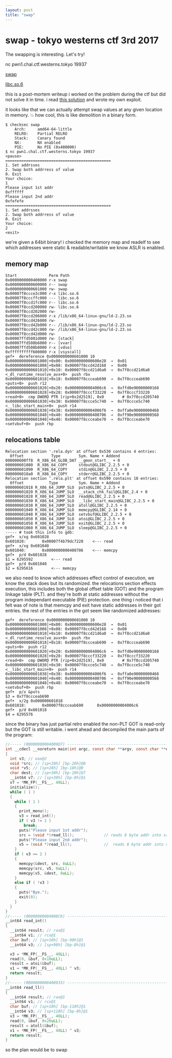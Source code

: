 ```yaml
---
layout: post
title: "swap"
---
```


# swap - tokyo westerns ctf 3rd 2017

The swapping is interesting. Let's try!

nc pwn1.chal.ctf.westerns.tokyo 19937

[swap](https://twctf2017.azureedge.net/attachments/swap-b878cc5ecf612cee902acdc91054486bb4cb3bb337a0cfbaf903ba8d35cfcd17)

[libc.so.6](https://twctf2017.azureedge.net/attachments/libc.so.6-4cd1a422a9aafcdcb1931ac8c47336384554727f57a02c59806053a4693f1c71)

this is a post-mortem writeup i worked on the problem during the ctf but did not solve it in time. i read [this solution](https://github.com/xerosec/CTFs/blob/master/tw2017/swap.py) and wrote my own exploit.

it looks like that we can actually attempt swap values at any given location in memory. :boom: how cool, this is like demolition in a binary form.

```
$ checksec swap
    Arch:     amd64-64-little
    RELRO:    Partial RELRO
    Stack:    Canary found
    NX:       NX enabled
    PIE:      No PIE (0x400000)
$ nc pwn1.chal.ctf.westerns.tokyo 19937 
<pause>
==============================================
1. Set addrsses
2. Swap both addrress of value
0. Exit
Your choice:
1
Please input 1st addr
0xffffff
Please input 2nd addr
0xfefefe
==============================================
1. Set addrsses
2. Swap both addrress of value
0. Exit
Your choice:
2
<exit>
```

we're given a 64bit binary! i checked the memory map and readelf to see which addresses were static & readable/writable we know ASLR is enabled.

## memory map
```
Start              Perm Path
0x0000000000400000 r-x swap
0x0000000000600000 r-- swap
0x0000000000601000 rw- swap
0x00007f8ccce3c000 r-x libc.so.6
0x00007f8cccffc000 --- libc.so.6
0x00007f8ccd1fc000 r-- libc.so.6
0x00007f8ccd200000 rw- libc.so.6
0x00007f8ccd202000 rw- 
0x00007f8ccd206000 r-x /lib/x86_64-linux-gnu/ld-2.23.so
0x00007f8ccd426000 rw- 
0x00007f8ccd42b000 r-- /lib/x86_64-linux-gnu/ld-2.23.so
0x00007f8ccd42c000 rw- /lib/x86_64-linux-gnu/ld-2.23.so
0x00007f8ccd42d000 rw- 
0x00007ffd5081d000 rw- [stack]
0x00007ffd508b6000 r-- [vvar]
0x00007ffd508b8000 r-x [vdso]
0xffffffffff600000 r-x [vsyscall]
gef➤  dereference 0x0000000000601000 10
0x0000000000601000│+0x00: 0x0000000000600e28  →  0x01
0x0000000000601008│+0x08: 0x00007f8ccd42d168  →  0x00
0x0000000000601010│+0x10: 0x00007f8ccd21d6a0  →  0x7f8ccd21d6a0  <_dl_runtime_resolve_avx+0>  push rbx
0x0000000000601018│+0x18: 0x00007f8ccceab690  →  0x7f8ccceab690  <puts+0>  push r12
0x0000000000601020│+0x20: 0x00000000004006c6  →  0xffd0e90000000168
0x0000000000601028│+0x28: 0x00007f8cccf33220  →  0x7f8cccf33220  <read+0>  cmp DWORD PTR [rip+0x2d2519], 0x0        # 0x7f8ccd205740
0x0000000000601030│+0x30: 0x00007f8ccce5c740  →  0x7f8ccce5c740  <__libc_start_main+0>  push r14
0x0000000000601038│+0x38: 0x00000000004006f6  →  0xffa0e90000000468
0x0000000000601040│+0x40: 0x0000000000400706  →  0xff90e90000000568
0x0000000000601048│+0x48: 0x00007f8ccceabe70  →  0x7f8ccceabe70  <setvbuf+0>  push rbp
```

## relocations table
```
Relocation section '.rela.dyn' at offset 0x530 contains 4 entries:
  Offset            Type        Sym. Name + Addend
000000600ff8  R_X86_64_GLOB_DAT __gmon_start__ + 0
000000601080  R_X86_64_COPY     stdout@GLIBC_2.2.5 + 0
000000601090  R_X86_64_COPY     stdin@GLIBC_2.2.5 + 0
0000006010a0  R_X86_64_COPY     stderr@GLIBC_2.2.5 + 0
Relocation section '.rela.plt' at offset 0x590 contains 10 entries:
  Offset           Type         Sym. Name + Addend
000000601018 R_X86_64_JUMP_SLO  puts@GLIBC_2.2.5 + 0
000000601020 R_X86_64_JUMP_SLO  __stack_chk_fail@GLIBC_2.4 + 0
000000601028 R_X86_64_JUMP_SLO  read@GLIBC_2.2.5 + 0
000000601030 R_X86_64_JUMP_SLO  __libc_start_main@GLIBC_2.2.5 + 0
000000601038 R_X86_64_JUMP_SLO  atoll@GLIBC_2.2.5 + 0
000000601040 R_X86_64_JUMP_SLO  memcpy@GLIBC_2.14 + 0
000000601048 R_X86_64_JUMP_SLO  setvbuf@GLIBC_2.2.5 + 0
000000601050 R_X86_64_JUMP_SLO  atoi@GLIBC_2.2.5 + 0
000000601058 R_X86_64_JUMP_SLO  exit@GLIBC_2.2.5 + 0
000000601060 R_X86_64_JUMP_SLO  sleep@GLIBC_2.2.5 + 0
----- # took this info to gdb:
gef➤  x/xg 0x601028
0x601028:       0x00007f4b79dc7220    <--- read
gef➤  x/xg 0x601040
0x601040:       0x0000000000400706    <--- memcpy
gef➤  p/d 0x601028
$1 = 6295592        <--- read
gef➤  p/d 0x601040
$2 = 6295616        <--- memcpy
```

  we also need to know which addresses effect control of execution, we know the stack does but its randomized. the relocations section effects execution, this includes both the global offset table (GOT) and the program linkage table (PLT). and they're both at static addresses without the program independant executable (PIE) protection. one thing i noticed that i felt was of note is that memcpy and exit have static addresses in their got entries. the rest of the entries in the got seem like randomized addresses:

```
gef➤  dereference 0x0000000000601000 10
0x0000000000601000│+0x00: 0x0000000000600e28  →  0x01
0x0000000000601008│+0x08: 0x00007f8ccd42d168  →  0x00
0x0000000000601010│+0x10: 0x00007f8ccd21d6a0  →  0x7f8ccd21d6a0  <_dl_runtime_resolve_avx+0>  push rbx
0x0000000000601018│+0x18: 0x00007f8ccceab690  →  0x7f8ccceab690  <puts+0>  push r12
0x0000000000601020│+0x20: 0x00000000004006c6  →  0xffd0e90000000168
0x0000000000601028│+0x28: 0x00007f8cccf33220  →  0x7f8cccf33220  <read+0>  cmp DWORD PTR [rip+0x2d2519], 0x0        # 0x7f8ccd205740
0x0000000000601030│+0x30: 0x00007f8ccce5c740  →  0x7f8ccce5c740  <__libc_start_main+0>  push r14
0x0000000000601038│+0x38: 0x00000000004006f6  →  0xffa0e90000000468
0x0000000000601040│+0x40: 0x0000000000400706  →  0xff90e90000000568
0x0000000000601048│+0x48: 0x00007f8ccceabe70  →  0x7f8ccceabe70  <setvbuf+0>  push rbp
gef➤  p/x &puts
$3 = 0x7f8ccceab690
gef➤  x/2g 0x000000601018
0x601018:       0x00007f8ccceab690      0x00000000004006c6
gef➤  p/d 0x601018
$4 = 6295576
```

  since the binary has just partial relro enabled the non-PLT GOT is read-only but the GOT is still writable. i went ahead and decompiled the main parts of the program:

```C
//----- (00000000004009D7) ----------------------------------------------------
int __cdecl __noreturn main(int argc, const char **argv, const char **envp)
{
  int v3; // eax@2
  void *src; // [sp+20h] [bp-20h]@0
  void *v5; // [sp+28h] [bp-18h]@0
  char dest; // [sp+30h] [bp-10h]@7
  __int64 v7; // [sp+38h] [bp-8h]@1
  v7 = *MK_FP(__FS__, 40LL);
  initialize();
  while ( 1 )
  {
    while ( 1 )
    {
      print_menu();
      v3 = read_int();
      if ( v3 != 1 )
        break;
      puts("Please input 1st addr");
      src = (void *)read_ll();             // reads 8 byte addr into src
      puts("Please input 2nd addr");
      v5 = (void *)read_ll();              //  reads 8 byte addr into v5
    }
    if ( v3 == 2 )
    {
      memcpy(&dest, src, 8uLL);
      memcpy(src, v5, 8uLL);
      memcpy(v5, &dest, 8uLL);
    }
    else if ( !v3 )
    {
      puts("Bye.");
      exit(0);
    }
  }
}
//----- (00000000004008C6) ----------------------------------------------------
__int64 read_int()
{
  __int64 result; // rax@1
  __int64 v1; // rcx@1
  char buf; // [sp+10h] [bp-90h]@1
  __int64 v3; // [sp+98h] [bp-8h]@1

  v3 = *MK_FP(__FS__, 40LL);
  read(0, &buf, 0x10uLL);
  result = atoi(&buf);
  v1 = *MK_FP(__FS__, 40LL) ^ v3;
  return result;
}
//----- (0000000000400933) ----------------------------------------------------
__int64 read_ll()
{
  __int64 result; // rax@1
  __int64 v1; // rcx@1
  char buf; // [sp+10h] [bp-110h]@1
  __int64 v3; // [sp+118h] [bp-8h]@1
  v3 = *MK_FP(__FS__, 40LL);
  read(0, &buf, 0x20uLL);
  result = atoll(&buf);
  v1 = *MK_FP(__FS__, 40LL) ^ v3;
  return result;
}
```

  so the plan would be to swap 

